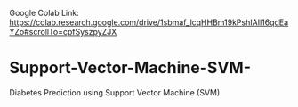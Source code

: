 Google Colab Link: https://colab.research.google.com/drive/1sbmaf_lcqHHBm19kPshIAIl16qdEaYZo#scrollTo=cpfSyszpyZJX

# Support-Vector-Machine-SVM-
Diabetes Prediction using Support Vector Machine (SVM)

